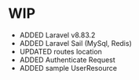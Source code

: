 # WIP
- ADDED Laravel v8.83.2
- ADDED Laravel Sail (MySql, Redis)
- UPDATED routes location
- ADDED Authenticate Request
- ADDED sample UserResource
